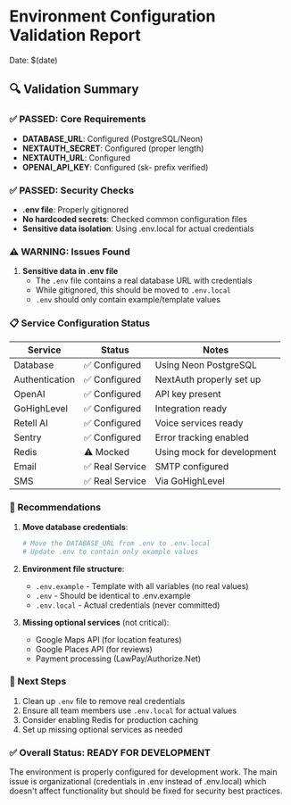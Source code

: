 # Environment Configuration Validation Report

Date: $(date)

## 🔍 Validation Summary

### ✅ **PASSED**: Core Requirements

- **DATABASE_URL**: Configured (PostgreSQL/Neon)
- **NEXTAUTH_SECRET**: Configured (proper length)
- **NEXTAUTH_URL**: Configured
- **OPENAI_API_KEY**: Configured (sk- prefix verified)

### ✅ **PASSED**: Security Checks

- **.env file**: Properly gitignored
- **No hardcoded secrets**: Checked common configuration files
- **Sensitive data isolation**: Using .env.local for actual credentials

### ⚠️ **WARNING**: Issues Found

1. **Sensitive data in .env file**
   - The `.env` file contains a real database URL with credentials
   - While gitignored, this should be moved to `.env.local`
   - `.env` should only contain example/template values

### 📋 Service Configuration Status

| Service        | Status          | Notes                      |
| -------------- | --------------- | -------------------------- |
| Database       | ✅ Configured   | Using Neon PostgreSQL      |
| Authentication | ✅ Configured   | NextAuth properly set up   |
| OpenAI         | ✅ Configured   | API key present            |
| GoHighLevel    | ✅ Configured   | Integration ready          |
| Retell AI      | ✅ Configured   | Voice services ready       |
| Sentry         | ✅ Configured   | Error tracking enabled     |
| Redis          | ⚠️ Mocked       | Using mock for development |
| Email          | ✅ Real Service | SMTP configured            |
| SMS            | ✅ Real Service | Via GoHighLevel            |

### 🔧 Recommendations

1. **Move database credentials**:

   ```bash
   # Move the DATABASE_URL from .env to .env.local
   # Update .env to contain only example values
   ```

2. **Environment file structure**:
   - `.env.example` - Template with all variables (no real values)
   - `.env` - Should be identical to .env.example
   - `.env.local` - Actual credentials (never committed)

3. **Missing optional services** (not critical):
   - Google Maps API (for location features)
   - Google Places API (for reviews)
   - Payment processing (LawPay/Authorize.Net)

### 🚀 Next Steps

1. Clean up `.env` file to remove real credentials
2. Ensure all team members use `.env.local` for actual values
3. Consider enabling Redis for production caching
4. Set up missing optional services as needed

### ✅ Overall Status: **READY FOR DEVELOPMENT**

The environment is properly configured for development work. The main issue is organizational (credentials in .env instead of .env.local) which doesn't affect functionality but should be fixed for security best practices.
